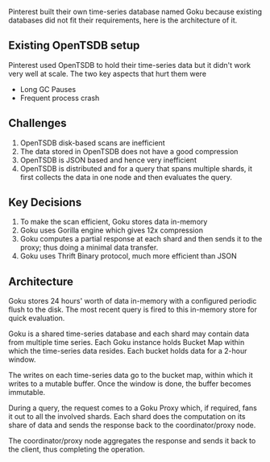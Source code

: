 Pinterest built their own time-series database named Goku because existing databases did not fit their requirements, here is the architecture of it.

## Existing OpenTSDB setup

Pinterest used OpenTSDB to hold their time-series data but it didn't work very well at scale. The two key aspects that hurt them were

- Long GC Pauses
- Frequent process crash

## Challenges

1. OpenTSDB disk-based scans are inefficient
2. The data stored in OpenTSDB does not have a good compression
3. OpenTSDB is JSON based and hence very inefficient
4. OpenTSDB is distributed and for a query that spans multiple shards, it first collects the data in one node and then evaluates the query.

## Key Decisions

1. To make the scan efficient, Goku stores data in-memory
2. Goku uses Gorilla engine which gives 12x compression
3. Goku computes a partial response at each shard and then sends it to the proxy; thus doing a minimal data transfer.
4. Goku uses Thrift Binary protocol, much more efficient than JSON

## Architecture

Goku stores 24 hours' worth of data in-memory with a configured periodic flush to the disk. The most recent query is fired to this in-memory store for quick evaluation.

Goku is a shared time-series database and each shard may contain data from multiple time series. Each Goku instance holds Bucket Map within which the time-series data resides. Each bucket holds data for a 2-hour window.

The writes on each time-series data go to the bucket map, within which it writes to a mutable buffer. Once the window is done, the buffer becomes immutable.

During a query, the request comes to a Goku Proxy which, if required, fans it out to all the involved shards. Each shard does the computation on its share of data and sends the response back to the coordinator/proxy node.

The coordinator/proxy node aggregates the response and sends it back to the client, thus completing the operation.